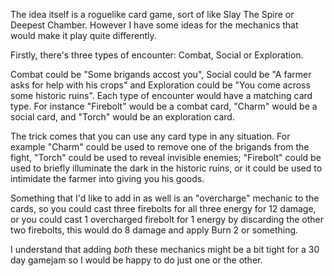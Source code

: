 The idea itself is a roguelike card game, sort of like Slay The Spire or Deepest Chamber. However I have some ideas for the mechanics that would make it play quite differently.

Firstly, there's three types of encounter: Combat, Social or Exploration.

Combat could be "Some brigands accost you", Social could be "A farmer asks for help with his crops" and Exploration could be "You come across some historic ruins". Each type of encounter would have a matching card type. For instance "Firebolt" would be a combat card, "Charm" would be a social card, and "Torch" would be an exploration card.

The trick comes that you can use any card type in any situation. For example "Charm" could be used to remove one of the brigands from the fight, "Torch" could be used to reveal invisible enemies; "Firebolt" could be used to briefly illuminate the dark in the historic ruins, or it could be used to intimidate the farmer into giving you his goods.

Something that I'd like to add in as well is an "overcharge" mechanic to the cards, so you could cast three firebolts for all three energy for 12 damage, or you could cast 1 overcharged firebolt for 1 energy by discarding the other two firebolts, this would do 8 damage and apply Burn 2 or something.

I understand that adding *both* these mechanics might be a bit tight for a 30 day gamejam so I would be happy to do just one or the other.